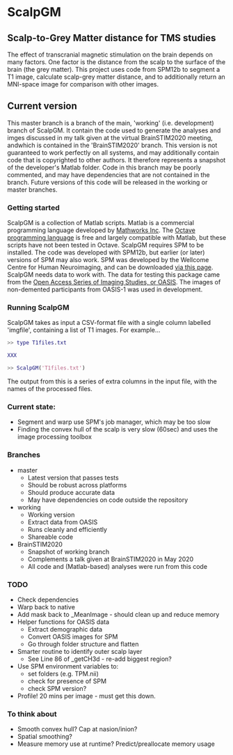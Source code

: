 ScalpGM
=======

## Scalp-to-Grey Matter distance for TMS studies

The effect of transcranial magnetic stimulation on the brain depends on many factors. One factor is the distance from the scalp to the surface of the brain (the grey matter). This project uses code from SPM12b to segment a T1 image, calculate scalp-grey matter distance, and to additionally return an MNI-space image for comparison with other images.


## Current version

This master branch is a branch of the main, 'working' (i.e. development) branch of ScalpGM. It contain the code used to generate the analyses and imges discussed in my talk given at the virtual BrainSTIM2020 meeting, andwhich is contained in the 'BrainSTIM2020' branch.
This version is not guaranteed to work perfectly on all systems, and may additionally contain code that is copyrighted to other authors. It therefore represents a snapshot of the developer's Matlab folder. Code in this branch may be poorly commented, and may have dependencies that are not contained in the branch.
Future versions of this code will be released in the working or master branches.

### Getting started

ScalpGM is a collection of Matlab scripts. Matlab is a commercial programming language developed by [Mathworks Inc](https://uk.mathworks.com/products/matlab.html). The [Octave programming language](https://www.gnu.org/software/octave/) is free and largely compatible with Matlab, but these scripts have not been tested in Octave.
ScalpGM requires SPM to be installed. The code was developed with SPM12b, but earlier (or later) versions of SPM may also work. SPM was developed by the Wellcome Centre for Human Neuroimaging, and can be downloaded [via this page](https://www.fil.ion.ucl.ac.uk/spm/).
ScalpGM needs data to work with. The data for testing this package came from the [Open Access Series of Imaging Studies, or OASIS](https://www.oasis-brains.org/). The images of non-demented participants from OASIS-1 was used in development.


### Running ScalpGM

ScalpGM takes as input a CSV-format file with a single column labelled 'imgfile', containing a list of T1 images. For example...

```Matlab
>> type T1files.txt

XXX

>> ScalpGM('T1files.txt')
```
The output from this is a series of extra columns in the input file, with the names of the processed files.


### Current state:

* Segment and warp use SPM's job manager, which may be too slow
* Finding the convex hull of the scalp is very slow (60sec) and uses the image processing toolbox


### Branches
* master
  * Latest version that passes tests
  * Should be robust across platforms
  * Should produce accurate data
  * May have dependencies on code outside the repository
* working
  * Working version
  * Extract data from OASIS
  * Runs cleanly and efficiently
  * Shareable code
* BrainSTIM2020
  * Snapshot of working branch
  * Complements a talk given at BrainSTIM2020 in May 2020
  * All code and (Matlab-based) analyses were run from this code 


### TODO
* Check dependencies
* Warp back to native
* Add mask back to _MeanImage - should clean up and reduce memory
* Helper functions for OASIS data
  * Extract demographic data
  * Convert OASIS images for SPM
  * Go through folder structure and flatten
* Smarter routine to identify outer scalp layer
  * See Line 86 of _getCH3d - re-add biggest region?
* Use SPM environment variables to:
  * set folders  (e.g. TPM.nii)
  * check for presence of SPM
  * check SPM version?
* Profile! 20 mins per image - must get this down.


### To think about
* Smooth convex hull? Cap at nasion/inion?
* Spatial smoothing?
* Measure memory use at runtime? Predict/preallocate memory usage
